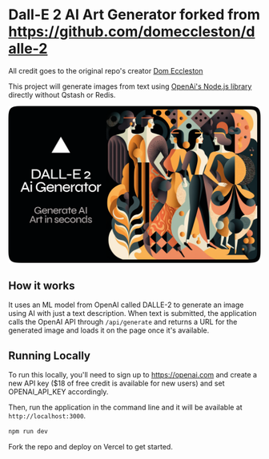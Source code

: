 # Dall-E 2 AI Art Generator forked from https://github.com/domeccleston/dalle-2

All credit goes to the original repo's creator [Dom Eccleston](https://github.com/domeccleston)

This project will generate images from text using [OpenAi's Node.js library](https://www.npmjs.com/package/openai) directly without Qstash or Redis.

![OG Image](/public/ogimage.png)

## How it works

It uses an ML model from OpenAI called DALLE-2 to generate an image using AI with just a text description. When text is submitted, the application calls the OpenAI API through `/api/generate` and returns a URL for the generated image and loads it on the page once it's available.

## Running Locally

To run this locally, you'll need to sign up to https://openai.com and create a new API key ($18 of free credit is available for new users) and set OPENAI_API_KEY accordingly.

Then, run the application in the command line and it will be available at `http://localhost:3000`.

```bash
npm run dev
```

Fork the repo and deploy on Vercel to get started.
